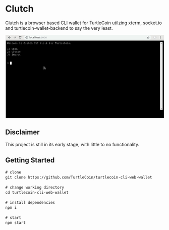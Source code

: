 # Clutch

Clutch is a browser based CLI wallet for TurtleCoin utilzing xterm, socket.io and turtlecoin-wallet-backend to say the very least.

![Create new Wallet](examples/create_wallet.gif)

## Disclaimer

This project is still in its early stage, with little to no functionality.

## Getting Started

```
# clone
git clone https://github.com/TurtleCoin/turtlecoin-cli-web-wallet

# change working directory
cd turtlecoin-cli-web-wallet

# install dependencies
npm i

# start
npm start


```
